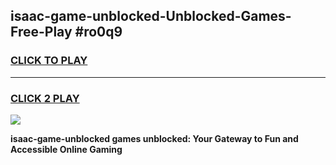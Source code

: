
## isaac-game-unblocked-Unblocked-Games-Free-Play #ro0q9
<h3>
<a href="https://us.freeplayer.one?title=isaac-game-unblocked&ref=9M">CLICK TO PLAY</a></h3>
<hr>

<h3>
<a href="https://us.freeplayer.one?title=isaac-game-unblocked&ref=9M">CLICK 2 PLAY</a>
  
</h3>

<a href="https://us.freeplayer.one?title=isaac-game-unblocked&ref=9M"><img src="https://clearcache.store/games.png"></a>


**isaac-game-unblocked games unblocked: Your Gateway to Fun and Accessible Online Gaming**

